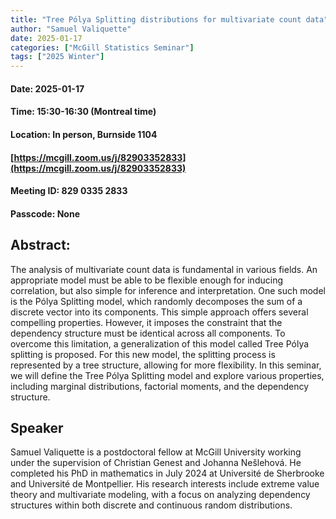 ```yaml
---
title: "Tree Pólya Splitting distributions for multivariate count data"
author: "Samuel Valiquette"
date: 2025-01-17
categories: ["McGill Statistics Seminar"]
tags: ["2025 Winter"]
---
```


#### Date: 2025-01-17
#### Time: 15:30-16:30 (Montreal time)
#### Location: In person, Burnside 1104
#### [https://mcgill.zoom.us/j/82903352833](https://mcgill.zoom.us/j/82903352833)
#### Meeting ID: 829 0335 2833
#### Passcode: None



## Abstract:

The analysis of multivariate count data is fundamental in various fields. An appropriate model must be able to be flexible enough for inducing correlation, but also simple for inference and interpretation. One such model is the Pólya Splitting model, which randomly decomposes the sum of a discrete vector into its components. This simple approach offers several compelling properties. However, it imposes the constraint that the dependency structure must be identical across all components. To overcome this limitation, a generalization of this model called Tree Pólya splitting is proposed. For this new model, the splitting process is represented by a tree structure, allowing for more flexibility. In this seminar, we will define the Tree Pólya Splitting model and explore various properties, including marginal distributions, factorial moments, and the dependency structure.


## Speaker

Samuel Valiquette is a postdoctoral fellow at McGill University working under the supervision of Christian Genest and Johanna Nešlehová. He completed his PhD in mathematics in July 2024 at Université de Sherbrooke and Université de Montpellier. His research interests include extreme value theory and multivariate modeling, with a focus on analyzing dependency structures within both discrete and continuous random distributions.